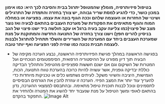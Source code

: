 **בטיפול פיזיותרפיה, מומלץ שהמטופל יתרגל בבית והסיבה לכך היא: כמו אימון במכון כושר, כדי להגיע למסת שריר גבוהה, יש צורך בחזרה והתמדה של התרגילים ושינוי של החזרות או העוצמה שלהם וככה הגוף  בונה את עצמו. בפציעה או במחלה המוח והגוף מתאימים את הפקודות של מערכת העצבים בהתאם לבעיה ואז נוצר מצב של פיצוי(כמו צליעה עקב בעיה ברגל או עקב חולשה ביד ישנו פיצוי של הגב בניסיון להרים חפץ) וישנו צורך בחזרה של התנועה החדשה והמתוקנת על מנת שמערכת העצבים ביחד עם המערכת של השרירים והשלד  תתחיל להתרגל ולבנות לעצמה תבנית נכונה כמו שהיה לפני הפציעה ואף יותר טובה.**

- בפגישה הראשונה
במהלך פגישת הפיזיותרפיה הראשונה, נבצע הערכה מקיפה של הבעיה תוך  דיון מפורט על ההיסטוריה הרפואית, הסימפטומים הנוכחיים ועל המטרות של השיקום וגם אם ישנם חששות ספציפיים מהטיפול והתהליך
הבדיקה כוללת יבדיקה גופנית, אשר עשויה להיות כרוכה בהערכת טווח התנועה, הכוח, הגמישות, היציבה והשיווי משקל. לעיתים נשתמש כלים או טכניקות מיוחדות כדי להעריך עוד יותר את המצב הפיזי. הערכה זו עוזרת להבין את הגורמים הבסיסיים לתסמינים ונוכל לבנות תוכנית טיפול מתאימה.
ובהתבסס לממצאי ההערכה, נדון בהתאם לאופי ומשך הטיפול על מנת שנעבוד יחד להשיג את המטרה ולהחזיר את התפקוד בהקדם.
![Image Alt](./photos/photo4.jpg)

